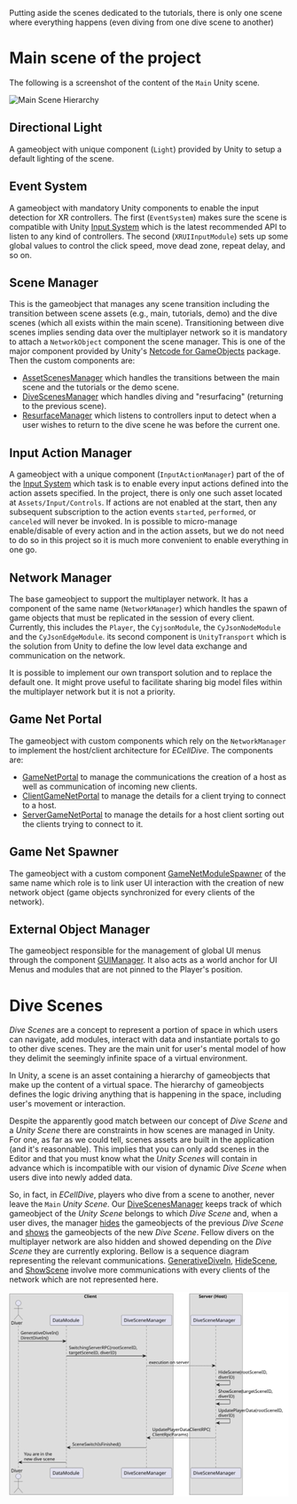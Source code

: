Putting aside the scenes dedicated to the tutorials, there is only one scene where everything happens (even diving from one dive scene to another)

# Main scene of the project
The following is a screenshot of the content of the `Main` Unity scene.

<img src="~/resources/images/dev/Scenes/Hierarchy_Main.jpg" alt="Main Scene Hierarchy"/>

## Directional Light
A gameobject with unique component (`Light`) provided by Unity to setup a default lighting of the scene.

## Event System
A gameobject with mandatory Unity components to enable the input detection for XR controllers. The first (`EventSystem`) makes sure the scene is compatible with Unity [Input System](https://docs.unity3d.com/Packages/com.unity.inputsystem@1.7/manual/index.html) which is the latest recommended API to listen to any kind of controllers. The second (`XRUIInputModule`) sets up some global values to control the click speed, move dead zone, repeat delay, and so on.

## Scene Manager
This is the gameobject that manages any scene transition including the transition between scene assets (e.g., main, tutorials, demo) and the dive scenes (which all exists within the main scene). Transitioning between dive scenes implies sending data over the multiplayer network so it is mandatory to attach a `NetworkObject` component the scene manager. This is one of the major component provided by Unity's [Netcode for GameObjects](https://docs-multiplayer.unity3d.com/netcode/current/basics/networkobject/) package. Then the custom components are:
- [AssetScenesManager](xref:ECellDive.SceneManagement.AssetScenesManager) which handles the transitions between the main scene and the tutorials or the demo scene.
- [DiveScenesManager](xref:ECellDive.SceneManagement.DiveScenesManager) which handles diving and "resurfacing" (returning to the previous scene).
- [ResurfaceManager](xref:ECellDive.SceneManagement.ResurfaceManager) which listens to controllers input to detect when a user wishes to return to the dive scene he was before the current one.

## Input Action Manager
A gameobject with a unique component (`InputActionManager`) part of the of the [Input System](https://docs.unity3d.com/Packages/com.unity.inputsystem@1.7/manual/index.html) which task is to enable every input actions defined into the action assets specified. In the project, there is only one such asset located at `Assets/Input/Controls`. If actions are not enabled at the start, then any subsequent subscription to the action events `started`, `performed`, or `canceled` will never be invoked. In is possible to micro-manage enable/disable of every action and in the action assets, but we do not need to do so in this project so it is much more convenient to enable everything in one go.

## Network Manager
The base gameobject to support the multiplayer network. It has a component of the same name (`NetworkManager`) which handles the spawn of game objects that must be replicated in the session of every client. Currently, this includes the `Player`, the `CyjsonModule`, the `CyJsonNodeModule` and the `CyJsonEdgeModule`. its second component is `UnityTransport` which is the solution from Unity to define the low level data exchange and communication on the network.

It is possible to implement our own transport solution and to replace the default one. It might prove useful to facilitate sharing big model files within the multiplayer network but it is not a priority.

## Game Net Portal
The gameobject with custom components which rely on the `NetworkManager` to implement the host/client architecture for _ECellDive_. The components are:
- [GameNetPortal](xref:ECellDive.Multiplayer.GameNetPortal) to manage the communications the creation of a host as well as communication of incoming new clients.
- [ClientGameNetPortal](xref:ECellDive.Multiplayer.ClientGameNetPortal) to manage the details for a client trying to connect to a host.
- [ServerGameNetPortal](xref:ECellDive.Multiplayer.ServerGameNetPortal) to manage the details for a host client sorting out the clients trying to connect to it.

## Game Net Spawner
The gameobject with a custom component [GameNetModuleSpawner](xref:ECellDive.Multiplayer.GameNetModuleSpawner) of the same name which role is to link user UI interaction with the creation of new network object (game objects synchronized for every clients of the network).

## External Object Manager
The gameobject responsible for the management of global UI menus through the component [GUIManager](xref:ECellDive.UI.GUIManager). It also acts as a world anchor for UI Menus and modules that are not pinned to the Player's position.

# Dive Scenes

_Dive Scenes_ are a concept to represent a portion of space in which users can navigate, add modules, interact with data and instantiate portals to go to other dive scenes. They are the main unit for user's mental model of how they delimit the seemingly infinite space of a virtual environment.

In Unity, a scene is an asset containing a hierarchy of gameobjects that make up the content of a virtual space. The hierarchy of gameobjects defines the logic driving anything that is happening in the space, including user's movement or interaction.

Despite the apparently good match between our concept of _Dive Scene_ and a _Unity Scene_ there are constraints in how scenes are managed in Unity. For one, as far as we could tell, scenes assets are built in the application (and it's reasonnable). This implies that you can only add scenes in the Editor and that you must know what the _Unity Scenes_ will contain in advance which is incompatible with our vision of dynamic _Dive Scene_ when users dive into newly added data.

So, in fact, in _ECellDive_, players who dive from a scene to another, never leave the `Main` _Unity Scene_. Our [DiveScenesManager](xref:ECellDive.SceneManagement.DiveScenesManager) keeps track of which gameobject of the _Unity Scene_ belongs to which _Dive Scene_ and, when a user dives, the manager [hides](xref:ECellDive.SceneManagement.DiveScenesManager.HideScene(System.Int32,System.UInt64)) the gameobjects of the previous _Dive Scene_ and [shows](xref:ECellDive.SceneManagement.DiveScenesManager.ShowScene(System.Int32,System.UInt64)) the gameobjects of the new _Dive Scene_. Fellow divers on the multiplayer network are also hidden and showed depending on the _Dive Scene_ they are currently exploring. Bellow is a sequence diagram representing the relevant communications. [GenerativeDiveIn](xref:ECellDive.Interfaces.IDive.GenerativeDiveIn), [HideScene](xref:ECellDive.SceneManagement.DiveScenesManager.HideScene(System.Int32,System.UInt64)), and [ShowScene](xref:ECellDive.SceneManagement.DiveScenesManager.ShowScene(System.Int32,System.UInt64)) involve more communications with every clients of the network which are not represented here.

<img src="../../resources/diagrams/sceneManagementDive.svg" alt="Scene Management Dive"/>
